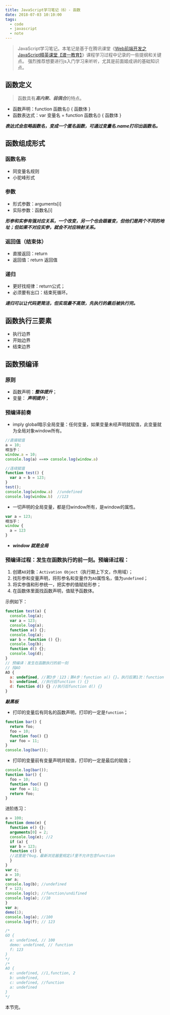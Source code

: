 ```yaml
---
title: JavaScript学习笔记（6）- 函数
date: 2018-07-03 10:10:00
tags:
  - code
  - javascript
  - note
---
```


> JavaScript学习笔记。本笔记是基于在腾讯课堂《[Web前端开发之JavaScript精英课堂【渡一教育】](https://ke.qq.com/course/231577)》课程学习过程中记录的一些提纲和关键点。
> 强烈推荐想要进行js入门学习来听听，尤其是前面姬成讲的基础知识点。


## 函数定义
> 函数具有***高内聚、弱偶合***的特点。

* 函数声明：function 函数名() { 函数体 }
* 函数表达式：var 变量名 = function 函数名() { 函数体 }

***表达式会忽略函数名，变成一个匿名函数，可通过变量名.name打印出函数名。***

## 函数组成形式

### 函数名称

* 同变量名规则
* 小驼峰形式

### 参数

* 形式参数：arguments[i]
* 实际参数：函数名[i]

***形参和实参有强对应关系，一个改变，另一个也会跟着变，但他们是两个不同的地址；但如果不对应实参，就会不对应映射关系。***

### 返回值（结束体）

* 直接返回：return
* 返回值：return 返回值

### 递归
* 更好找规律：return公式；
* 必须要有出口：结束死循环。

***递归可以让代码更简洁，但实现最不高效，先执行的最后被执行完。***

## 函数执行三要素

* 执行边界
* 开始边界
* 结束边界


## 函数预编译

### 原则

* 函数声明：***整体提升***；
* 变量： ***声明提升***；

### 预编译前奏

* imply global暗示全局变量：任何变量，如果变量未经声明就赋值，此变量就为全局对象window所有。

```javascript
//直接赋值
a = 10;
相当于：
window.a = 10;
console.log(a) ===> console.log(window.a)

//连续赋值
function test() {
  var a = b = 123;
}
test();
console.log(window.a)  //undefined
console.log(window.b)  //123
```

* 一切声明的全局变量，都是归window所有，是window的属性。

```javascript
var a = 123;
相当于：
window {
  a = 123
}
```

* ***window 就是全局***

### 预编译过程：发生在函数执行的前一刻。预编译过程：

1. 创建`AO`对象：`Activation Object`（执行期上下文，作用域）；
2. 找形参和变量声明，将形参名和变量作为`AO`属性名，值为`undefined`；
3. 将实参值和形参统一，把实参的值赋给形参；
4. 在函数体里面找函数声明，值赋予函数体。

示例如下：

```javascript
function test(a) {
  console.log(a);
  var a = 123;
  console.log(a);
  function a() {};
  console.log(a);
  var b = function () {};
  console.log(b);
  function d() {};
  console.log(d);
}
// 预编译：发生在函数执行的前一刻
// 找AO
AO {
  a: undefined, //第3步：123；第4步：function a() {}。执行后第1次：function a() {}；第2次：123；第3次：123
  b: undefined, //执行后function () {}
  d: function d() {} //执行后function d() {}
}
```

***敲黑板***

* 打印的变量后有同名的函数声明，打印的一定是`function`；

```javascript
function bar() {
  return foo;
  foo = 10;
  function foo() {}
  var foo = 11;
}
console.log(bar());
```

* 打印的变量前有变量声明并赋值，打印的一定是最后的赋值；

```javascript
console.log(bar());
function bar() {
  foo = 10;
  function foo() {}
  var foo = 11;
  return foo;
}
```

进阶练习：

```javascript
a = 100;
function demo(e) {
  function e() {};
  arguments[0] = 2;
  console.log(e); //2
  if (a) {
  var b = 123;
  function c() {
  //这里是个bug，最新浏览器里规定if里不允许包含function
  }
}
var c;
a = 10;
var a;
console.log(b); //undefined
f = 123;
console.log(c); //function/undifined
console.log(a); //10
}
var a;
demo(1);
console.log(a); //100
console.log(f); // 123

/*
GO {
  a: undefined, // 100
  demo: undefined, // function
  f: 123
}
*/
/*
AO {
  e: undefined, //1,function, 2
  b: undefined,
  c: undefined, //function
  a: undefined
}
*/
```

本节完。
